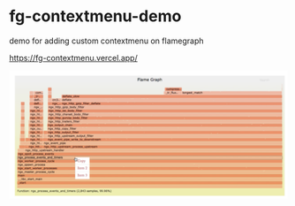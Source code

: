 # fg-contextmenu-demo
demo for adding custom contextmenu on flamegraph

https://fg-contextmenu.vercel.app/

![](demo.png)

